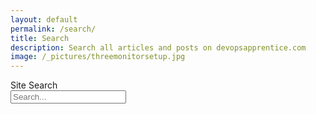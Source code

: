 ```yaml
---
layout: default
permalink: /search/
title: Search
description: Search all articles and posts on devopsapprentice.com
image: /_pictures/threemonitorsetup.jpg
---
```


<div class="introheader">
Site Search
</div>



<!-- Html Elements for Search -->
<div id="search-container" class="searchbar">
<input type="text" id="search-input" placeholder="Search...">
<ul id="results-container" class="searchbar"></ul>
</div>

<!-- Script pointing to search-script.js -->
<script src="/js/script.js" type="text/javascript"></script>

<!-- Configuration -->
<script>
SimpleJekyllSearch({
  searchInput: document.getElementById('search-input'),
  resultsContainer: document.getElementById('results-container'),
  json: '/search.json'
})
</script>
